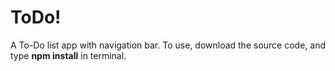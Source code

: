 # ToDo!
A To-Do list app with navigation bar.
To use, download the source code, and type **npm install** in terminal.
